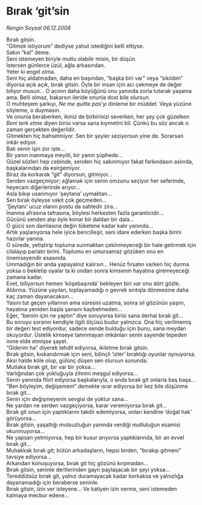 # Bırak ‘git’sin

*Rengin Soysal 06.12.2008*

<div class="taraf_structure_2col_1zq">
<div class="margen_n">



 <p>Bırak gitsin. <br/>“Gitmek istiyorum” dediyse yahut istediğini belli ettiyse. <br/>Sakın “kal” deme. <br/>Seni istemeyen biriyle mutlu olabilir misin, bir düşün. <br/>İstersen günlerce üzül, ağla arkasından. <br/>Yeter ki engel olma. <br/>Seni hiç aldatmadan, daha en başından, “başka biri var” veya “sıkıldım” diyorsa açık açık, bırak gitsin. Öyle bir insan için acı çekmeye de değer biliyor musun... O acının daha büyüğünü onu yanında zorla tutarak yaşama ama. Belli olmaz, bakarsın ileride onunla dost bile olursun. <br/>O muhteşem şarkıyı, <i>Ne me quitte pas</i>’yı dinleme bir müddet. Veya yüzüne söyleme, o duymasın. <br/>Ve onunla beraberken, ikiniz de birbirinizi severken, her şey çok güzelken <i>Beni terk etme</i> diyen birisi varsa sana kıymetini bil. Çünkü bu söz ancak o zaman gerçekten değerlidir. <br/>Gitmekten hiç bahsetmiyor. Sen bir şeyler seziyorsun yine de. Sorarsan inkâr ediyor. <br/>Bak senin işin zor işte... <br/>Bir yanın inanmaya meyilli, bir yanın şüphede... <br/>Güzel sözleri hep cebinde, senden hiç sakınmıyor fakat farkındasın aslında, başkalarından da esirgemiyor. <br/>Biraz da korkarak “git” diyorsun, gitmiyor... <br/>Senden vazgeçmiyor; ağlamak için senin omzunu seçiyor her seferinde, heyecanı diğerlerinde arıyor... <br/>Asla bıkıp usanmıyor ‘şeytana’ uymaktan... <br/>Sen bırak öyleyse vakit çok geçmeden... <br/>‘Şeytanı’ ucuz olanın postu da sahtedir zira... <br/>İnanma afrasına tafrasına, böylesi herkesten fazla garanticidir... <br/>Gücünü senden alıp öyle konar bir daldan bir dala... <br/>O gücü son damlasına değin tüketene kadar kalır yanında... <br/>Artık yaşlanıyorsa hele iyice bencilleşir, seni idare ederken başka birini hazırlar yanına. <br/>O sürede, yetiştirip topluma sunmaktan çekinmeyeceği bir hale getirmek için cilalayıp parlatır birini. Toplumu en umursamaz gözüken onu en önemseyendir esasında. <br/>Ummadığın bir anda yapayalnız kalırsın... Henüz fırsatın varken hiç durma yoksa o bekletip oyalar ta ki ondan sonra kimsenin hayatına giremeyeceği zamana kadar. <br/>Evet, biliyorsun hemen ‘köşebaşında’ bekleyen biri var onu dört gözle. Aldırma. Yüzüne yayılan, toplayamadığı o gevrek sırıtışla dönmesine daha kaç zaman dayanacaksın... <br/>Yasını tut geçen yıllarının ama süresini uzatma, sonra sil gözünün yaşını, hayatına yeniden başla şansını kaybetmeden... <br/>Eğer, “benim için ne yaptın” diye soruyorsa birisi sana derhal bırak git... <br/>Bu soruyu soranın kendiyle ilgili ölçüsü budur yalnızca. Ona hiç verilmemiş bir değeri test ediyordur, sadece sende bulduğu için bunu, sana meydan okuyordur. Üstelik kimseye tanınmayan imkânları senin sayende tepeden inme elde etmişse şayet. <br/>“Giderim ha” diyerek tehdit ediyorsa, ikiletme bırak gitsin. <br/>Bırak gitsin, kıskandırmak için seni, bilinçli ‘izler’ bıraktığı oyunlar oynuyorsa. Aksi halde köle olup, gülünç düşen sen olursun sonunda. <br/>Mutlaka bırak git, bir var bir yoksa... <br/>Varlığından çok yokluğuyla zihnini meşgul ediyorsa... <br/>Senin yanında flört ediyorsa başkalarıyla, o anda bırak git onlarla baş başa... <br/>“Ben böyleyim, değişemem” demekte ısrar ediyorsa bir kez bile düşünme bırak git... <br/>Senin için değişmeyenin sevgisi de yoktur sana... <br/>Ne yardan ne serden vazgeçiyorsa, karar veremiyorsa bırak git... <br/>Bırak git onun için yaptıklarını takdir edemiyorsa, onları kendine ‘doğal hak’ görüyorsa... <br/>Bırak gitsin, yaşattığı mutsuzluğun yanında verdiği mutluluğun esamisi okunmuyorsa... <br/>Ne yapsan yetmiyorsa, hep bir kusur arıyorsa yaptıklarında, bir an evvel bırak git... <br/>Muhakkak bırak git; bütün arkadaşların, hepsi birden, “bırakıp gitmeni” tavsiye ediyorsa... <br/>Arkandan konuşuyorsa, bırak git hiç gözünü kırpmadan... <br/>Bırak gitsin, seninle dertlerinden gayrı paylaşacak bir şeyi yoksa... <br/>Tereddütsüz bırak git, yalnız duramayacak kadar korkaksa ve yalnızlığa dayanamadığı için beraberse seninle. <br/>Bırak gitsin, izin ver isteyene... Ve katiyen izin verme, seni istemeden kalmaya mecbur edene...<i></i></p>

<br/>


<div id="taraf_not">
</div>

</div>


</div>
